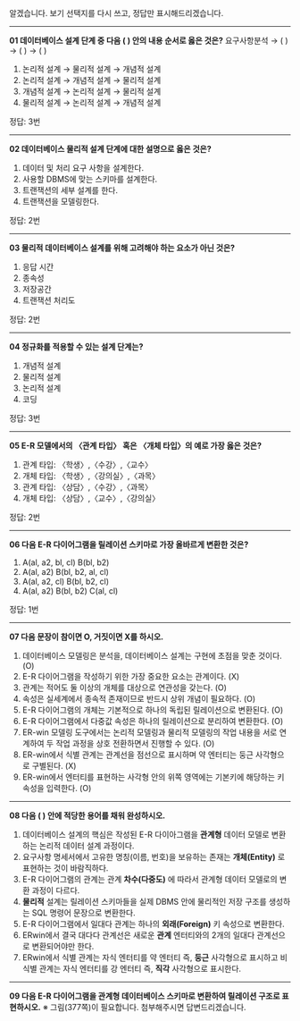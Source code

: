 알겠습니다. 보기 선택지를 다시 쓰고, 정답만 표시해드리겠습니다.

---

**01 데이터베이스 설계 단계 중 다음 ( ) 안의 내용 순서로 옳은 것은?**
요구사항분석 → ( ) → ( ) → ( )

1. 논리적 설계 → 물리적 설계 → 개념적 설계
2. 논리적 설계 → 개념적 설계 → 물리적 설계
3. 개념적 설계 → 논리적 설계 → 물리적 설계
4. 물리적 설계 → 논리적 설계 → 개념적 설계

정답: 3번

---

**02 데이터베이스 물리적 설계 단계에 대한 설명으로 옳은 것은?**

1. 데이터 및 처리 요구 사항을 설계한다.
2. 사용할 DBMS에 맞는 스키마를 설계한다.
3. 트랜잭션의 세부 설계를 한다.
4. 트랜잭션을 모델링한다.

정답: 2번

---

**03 물리적 데이터베이스 설계를 위해 고려해야 하는 요소가 아닌 것은?**

1. 응답 시간
2. 종속성
3. 저장공간
4. 트랜잭션 처리도

정답: 2번

---

**04 정규화를 적용할 수 있는 설계 단계는?**

1. 개념적 설계
2. 물리적 설계
3. 논리적 설계
4. 코딩

정답: 3번

---

**05 E-R 모델에서의 〈관계 타입〉 혹은 〈개체 타입〉의 예로 가장 옳은 것은?**

1. 관계 타입: 〈학생〉,〈수강〉,〈교수〉
2. 개체 타입: 〈학생〉,〈강의실〉,〈과목〉
3. 관계 타입: 〈상담〉,〈수강〉,〈과목〉
4. 개체 타입: 〈상담〉,〈교수〉,〈강의실〉

정답: 2번

---

**06 다음 E-R 다이어그램을 릴레이션 스키마로 가장 올바르게 변환한 것은?**

1. A(al, a2, bl, cl) B(bl, b2)
2. A(al, a2) B(bl, b2, al, cl)
3. A(al, a2, cl) B(bl, b2, cl)
4. A(al, a2) B(bl, b2) C(al, cl)

정답: 1번

---

**07 다음 문장이 참이면 O, 거짓이면 X를 하시오.**

1. 데이터베이스 모델링은 분석을, 데이터베이스 설계는 구현에 초점을 맞춘 것이다. (O)
2. E-R 다이어그램을 작성하기 위한 가장 중요한 요소는 관계이다. (X)
3. 관계는 적어도 둘 이상의 개체를 대상으로 연관성을 갖는다. (O)
4. 속성은 실세계에서 종속적 존재이므로 반드시 상위 개념이 필요하다. (O)
5. E-R 다이어그램의 개체는 기본적으로 하나의 독립된 릴레이션으로 변환된다. (O)
6. E-R 다이어그램에서 다중값 속성은 하나의 릴레이션으로 분리하여 변환한다. (O)
7. ER-win 모델링 도구에서는 논리적 모델링과 물리적 모델링의 작업 내용을 서로 연계하여 두 작업 과정을 상호 전환하면서 진행할 수 있다. (O)
8. ER-win에서 식별 관계는 관계선을 점선으로 표시하며 약 엔터티는 둥근 사각형으로 구별된다. (X)
9. ER-win에서 엔터티를 표현하는 사각형 안의 위쪽 영역에는 기본키에 해당하는 키 속성을 입력한다. (O)

---

**08 다음 ( ) 안에 적당한 용어를 채워 완성하시오.**

1. 데이터베이스 설계의 핵심은 작성된 E-R 다이아그램을 **관계형** 데이터 모델로 변환하는 논리적 데이터 설계 과정이다.
2. 요구사항 명세서에서 고유한 명칭(이름, 번호)을 보유하는 존재는 **개체(Entity)** 로 표현하는 것이 바람직하다.
3. E-R 다이어그램의 관계는 관계 **차수(다중도)** 에 따라서 관계형 데이터 모델로의 변환 과정이 다르다.
4. **물리적** 설계는 릴레이션 스키마들을 실제 DBMS 안에 물리적인 저장 구조를 생성하는 SQL 명령어 문장으로 변환한다.
5. E-R 다이어그램에서 일대다 관계는 하나의 **외래(Foreign)** 키 속성으로 변환한다.
6. ERwin에서 결국 대다다 관계선은 새로운 **관계** 엔터티와의 2개의 일대다 관계선으로 변환되어야만 한다.
7. ERwin에서 식별 관계는 자식 엔터티를 약 엔터티 즉, **둥근** 사각형으로 표시하고 비식별 관계는 자식 엔터티를 강 엔터티 즉, **직각** 사각형으로 표시한다.

---

**09 다음 E-R 다이어그램을 관계형 데이터베이스 스키마로 변환하여 릴레이션 구조로 표현하시오.**
※ 그림(377쪽)이 필요합니다. 첨부해주시면 답변드리겠습니다.
